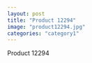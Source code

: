 ```yaml
---
layout: post
title: "Product 12294"
image: "product12294.jpg"
categories: "category1"
---
```

Product 12294
